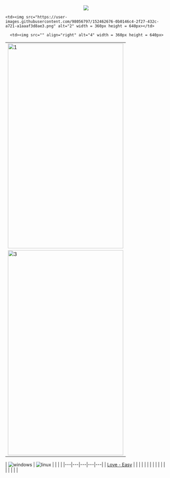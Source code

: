 <p align="center">
  <br><br>
  <img src="https://user-images.githubusercontent.com/98056797/152461595-df4e796c-a2ef-4766-8321-080bc84b60d6.png">
</p>


<table>
  <tr>
    <td> <img src="https://user-images.githubusercontent.com/98056797/152462312-ccc713db-834e-4831-b2a1-f30acb093f16.png"  alt="1" width = 360px height = 640px ></td>

    <td><img src="https://user-images.githubusercontent.com/98056797/152462676-0b0146c4-2f27-432c-a721-a1aaaf3d8ae3.png" alt="2" width = 360px height = 640px></td>
   </tr> 
   <tr>
      <td><img src="" alt="3" width = 360px height = 640px></td>

      <td><img src="" align="right" alt="4" width = 360px height = 640px>
  </td>
  </tr>
</table>

| ![windows](https://user-images.githubusercontent.com/98056797/152462312-ccc713db-834e-4831-b2a1-f30acb093f16.png)  | ![linux](https://user-images.githubusercontent.com/98056797/152462676-0b0146c4-2f27-432c-a721-a1aaaf3d8ae3.png)
  |   |   |   |
|---|---|---|---|---|
| [Love - Easy](https://gl0wyy.github.io/LetsHack/love-windows)  |   |   |   |   |
|   |   |   |   |   |
|   |   |   |   |   |



